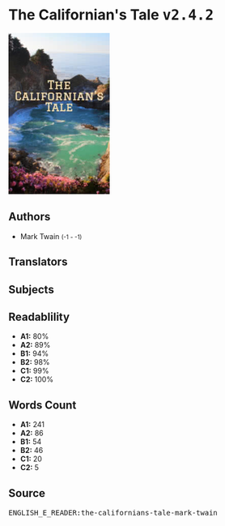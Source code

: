 # The Californian's Tale <kbd>v2.4.2</kbd>

![](./cover.medium.jpg "")

## Authors


 - Mark Twain <small>(-1 - -1)</small>

## Translators



## Subjects



## Readablility


 - **A1:** 80%
 - **A2:** 89%
 - **B1:** 94%
 - **B2:** 98%
 - **C1:** 99%
 - **C2:** 100%

## Words Count


 - **A1:** 241
 - **A2:** 86
 - **B1:** 54
 - **B2:** 46
 - **C1:** 20
 - **C2:** 5

## Source


<kbd>ENGLISH_E_READER:the-californians-tale-mark-twain</kbd>
